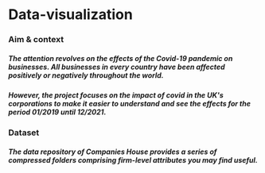 # Data-visualization

### Aim & context

##### The attention revolves on the effects of the Covid-19 pandemic on businesses. All businesses in every country have been affected positively or negatively throughout the world. 
##### However, the project focuses on the impact of covid in the UK's corporations to make it easier to understand and see the effects for the period 01/2019 until 12/2021.

### Dataset

##### The data repository of Companies House provides a series of compressed folders comprising firm-level attributes you may find useful. 

